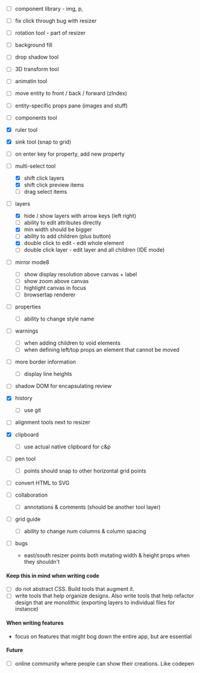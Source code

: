 - [ ] component library - img, p, 
- [ ] fix click through bug with resizer

- [ ] rotation tool - part of resizer
- [ ] background fill
- [ ] drop shadow tool
- [ ] 3D transform tool
- [ ] animatin tool
- [ ] move entity to front / back / forward (zIndex)
- [ ] entity-specific props pane (images and stuff)
- [ ] components tool
- [x] ruler tool
- [x] sink tool (snap to grid)
- [ ] on enter key for property, add new property 

- [ ] multi-select tool
  - [x] shift click layers
  - [x] shift click preview items
  - [ ] drag select items

- [ ] layers
  - [x] hide / show layers with arrow keys (left right)
  - [ ] ability to edit attributes directly
  - [x] min width should be bigger
  - [ ] ability to add children (plus button)
  - [x] double click to edit - edit whole element
  - [ ] double click layer - edit layer and all children (IDE mode) 
  
- [ ] mirror mode8
  - [ ] show display resolution above canvas + label
  - [ ] show zoom above canvas
  - [ ] highlight canvas in focus
  - [ ] browsertap renderer
  
- [ ] properties
  - [ ] ability to change style name 
  
- [ ] warnings
  - [ ] when adding children to void elements
  - [ ] when defining left/top props an element that cannot be moved
  
- [ ] more border information
  - [ ] display line heights

- [ ] shadow DOM for encapsulating review

- [x] history
  - [ ] use git

- [ ] alignment tools next to resizer

- [x] clipboard
  - [ ] use actual native clipboard for c&p

- [ ] pen tool
  - [ ] points should snap to other horizontal grid points

- [ ] convert HTML to SVG

- [ ] collaboration
  - [ ] annotations & comments (should be another tool layer)

- [ ] grid guide
  - [ ] ability to change num columns & column spacing
  
- [ ] bugs
  - east/south resizer points both mutating width & height props when they shouldn't
  
  

#### Keep this in mind when writing code

- [ ] do not abstract CSS. Build tools that augment it.
- [ ] write tools that help organize designs. Also write tools that help refactor design that are monolithic (exporting layers to individual files for instance)

#### When writing features

- focus on features that might bog down the entire app, but are essential

#### Future

- [ ] online community where people can show their creations. Like codepen
